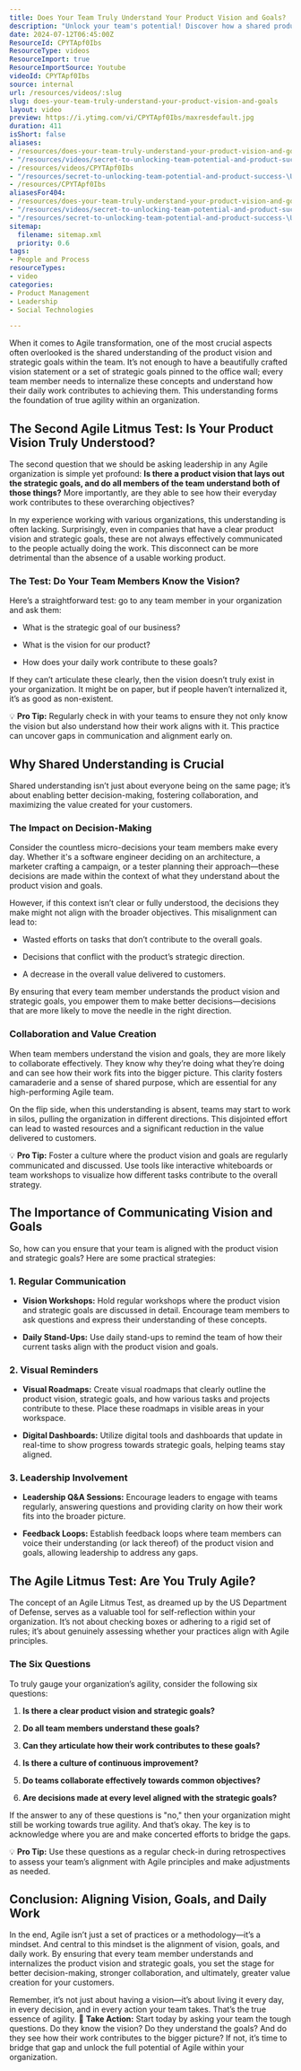 ```yaml
---
title: Does Your Team Truly Understand Your Product Vision and Goals?
description: "Unlock your team's potential! Discover how a shared product vision drives Agile success and empowers decision-making in this insightful video. \U0001F680"
date: 2024-07-12T06:45:00Z
ResourceId: CPYTApf0Ibs
ResourceType: videos
ResourceImport: true
ResourceImportSource: Youtube
videoId: CPYTApf0Ibs
source: internal
url: /resources/videos/:slug
slug: does-your-team-truly-understand-your-product-vision-and-goals
layout: video
preview: https://i.ytimg.com/vi/CPYTApf0Ibs/maxresdefault.jpg
duration: 411
isShort: false
aliases:
- /resources/does-your-team-truly-understand-your-product-vision-and-goals
- "/resources/videos/secret-to-unlocking-team-potential-and-product-success-\U0001F680-the-agile-reality-check-[2-6]"
- /resources/videos/CPYTApf0Ibs
- "/resources/secret-to-unlocking-team-potential-and-product-success-\U0001F680-the-agile-reality-check-[2-6]"
- /resources/CPYTApf0Ibs
aliasesFor404:
- /resources/does-your-team-truly-understand-your-product-vision-and-goals
- "/resources/videos/secret-to-unlocking-team-potential-and-product-success-\U0001F680-the-agile-reality-check-[2-6]"
- "/resources/secret-to-unlocking-team-potential-and-product-success-\U0001F680-the-agile-reality-check-[2-6]"
sitemap:
  filename: sitemap.xml
  priority: 0.6
tags:
- People and Process
resourceTypes:
- video
categories:
- Product Management
- Leadership
- Social Technologies

---
```

When it comes to Agile transformation, one of the most crucial aspects often overlooked is the shared understanding of the product vision and strategic goals within the team. It’s not enough to have a beautifully crafted vision statement or a set of strategic goals pinned to the office wall; every team member needs to internalize these concepts and understand how their daily work contributes to achieving them. This understanding forms the foundation of true agility within an organization.

## **The Second Agile Litmus Test: Is Your Product Vision Truly Understood?**

The second question that we should be asking leadership in any Agile organization is simple yet profound: **Is there a product vision that lays out the strategic goals, and do all members of the team understand both of those things?** More importantly, are they able to see how their everyday work contributes to these overarching objectives?

In my experience working with various organizations, this understanding is often lacking. Surprisingly, even in companies that have a clear product vision and strategic goals, these are not always effectively communicated to the people actually doing the work. This disconnect can be more detrimental than the absence of a usable working product.

### **The Test: Do Your Team Members Know the Vision?**

Here’s a straightforward test: go to any team member in your organization and ask them:

- What is the strategic goal of our business?

- What is the vision for our product?

- How does your daily work contribute to these goals?

If they can’t articulate these clearly, then the vision doesn’t truly exist in your organization. It might be on paper, but if people haven’t internalized it, it’s as good as non-existent.

💡 **Pro Tip:** Regularly check in with your teams to ensure they not only know the vision but also understand how their work aligns with it. This practice can uncover gaps in communication and alignment early on.

## **Why Shared Understanding is Crucial**

Shared understanding isn’t just about everyone being on the same page; it’s about enabling better decision-making, fostering collaboration, and maximizing the value created for your customers.

### **The Impact on Decision-Making**

Consider the countless micro-decisions your team members make every day. Whether it's a software engineer deciding on an architecture, a marketer crafting a campaign, or a tester planning their approach—these decisions are made within the context of what they understand about the product vision and goals.

However, if this context isn’t clear or fully understood, the decisions they make might not align with the broader objectives. This misalignment can lead to:

- Wasted efforts on tasks that don’t contribute to the overall goals.

- Decisions that conflict with the product’s strategic direction.

- A decrease in the overall value delivered to customers.

By ensuring that every team member understands the product vision and strategic goals, you empower them to make better decisions—decisions that are more likely to move the needle in the right direction.

### **Collaboration and Value Creation**

When team members understand the vision and goals, they are more likely to collaborate effectively. They know why they’re doing what they’re doing and can see how their work fits into the bigger picture. This clarity fosters camaraderie and a sense of shared purpose, which are essential for any high-performing Agile team.

On the flip side, when this understanding is absent, teams may start to work in silos, pulling the organization in different directions. This disjointed effort can lead to wasted resources and a significant reduction in the value delivered to customers.

💡 **Pro Tip:** Foster a culture where the product vision and goals are regularly communicated and discussed. Use tools like interactive whiteboards or team workshops to visualize how different tasks contribute to the overall strategy.

## **The Importance of Communicating Vision and Goals**

So, how can you ensure that your team is aligned with the product vision and strategic goals? Here are some practical strategies:

### **1\. Regular Communication**

- **Vision Workshops:** Hold regular workshops where the product vision and strategic goals are discussed in detail. Encourage team members to ask questions and express their understanding of these concepts.

- **Daily Stand-Ups:** Use daily stand-ups to remind the team of how their current tasks align with the product vision and goals.

### **2\. Visual Reminders**

- **Visual Roadmaps:** Create visual roadmaps that clearly outline the product vision, strategic goals, and how various tasks and projects contribute to these. Place these roadmaps in visible areas in your workspace.

- **Digital Dashboards:** Utilize digital tools and dashboards that update in real-time to show progress towards strategic goals, helping teams stay aligned.

### **3\. Leadership Involvement**

- **Leadership Q&A Sessions:** Encourage leaders to engage with teams regularly, answering questions and providing clarity on how their work fits into the broader picture.

- **Feedback Loops:** Establish feedback loops where team members can voice their understanding (or lack thereof) of the product vision and goals, allowing leadership to address any gaps.

## **The Agile Litmus Test: Are You Truly Agile?**

The concept of an Agile Litmus Test, as dreamed up by the US Department of Defense, serves as a valuable tool for self-reflection within your organization. It’s not about checking boxes or adhering to a rigid set of rules; it’s about genuinely assessing whether your practices align with Agile principles.

### **The Six Questions**

To truly gauge your organization’s agility, consider the following six questions:

1. **Is there a clear product vision and strategic goals?**

3. **Do all team members understand these goals?**

5. **Can they articulate how their work contributes to these goals?**

7. **Is there a culture of continuous improvement?**

9. **Do teams collaborate effectively towards common objectives?**

11. **Are decisions made at every level aligned with the strategic goals?**

If the answer to any of these questions is "no," then your organization might still be working towards true agility. And that’s okay. The key is to acknowledge where you are and make concerted efforts to bridge the gaps.

💡 **Pro Tip:** Use these questions as a regular check-in during retrospectives to assess your team’s alignment with Agile principles and make adjustments as needed.

## **Conclusion: Aligning Vision, Goals, and Daily Work**

In the end, Agile isn’t just a set of practices or a methodology—it’s a mindset. And central to this mindset is the alignment of vision, goals, and daily work. By ensuring that every team member understands and internalizes the product vision and strategic goals, you set the stage for better decision-making, stronger collaboration, and ultimately, greater value creation for your customers.

Remember, it’s not just about having a vision—it’s about living it every day, in every decision, and in every action your team takes. That’s the true essence of agility. 🚀 **Take Action:** Start today by asking your team the tough questions. Do they know the vision? Do they understand the goals? And do they see how their work contributes to the bigger picture? If not, it’s time to bridge that gap and unlock the full potential of Agile within your organization.
